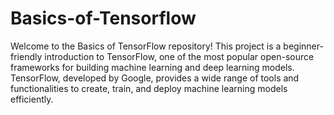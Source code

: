# Basics-of-Tensorflow

Welcome to the Basics of TensorFlow repository! This project is a beginner-friendly introduction to TensorFlow, one of the most popular open-source frameworks for building machine learning and deep learning models. TensorFlow, developed by Google, provides a wide range of tools and functionalities to create, train, and deploy machine learning models efficiently.

